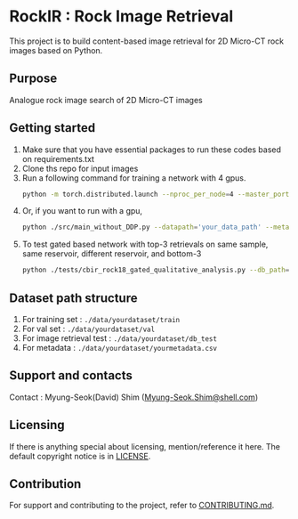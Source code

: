 # RockIR : Rock Image Retrieval
This project is to build content-based image retrieval for 2D Micro-CT rock images based on Python.

## Purpose
Analogue rock image search of 2D Micro-CT images

## Getting started
1. Make sure that you have essential packages to run these codes based on requirements.txt 
2. Clone ths repo for input images 
3. Run a following command for training a network with 4 gpus.
    ```sh
    python -m torch.distributed.launch --nproc_per_node=4 --master_port=1111 ./src/main_siamese_rock18_gated_ddp.py --datapath='your_data_path' --metadata_path='your_metadata_path'
    ```
4. Or, if you want to run with a gpu, 
    ```sh
    python ./src/main_without_DDP.py --datapath='your_data_path' --metadata_path='your_metadata_path'
    ```
5. To test gated based network with top-3 retrievals on same sample, same reservoir, different reservoir, and bottom-3
    ```sh
    python ./tests/cbir_rock18_gated_qualitative_analysis.py --db_path='your_database_path' --metadata_path='your_metadata_path'
    ```

## Dataset path structure
1. For training set : ```./data/yourdataset/train ```
2. For val set : ```./data/yourdataset/val ```
3. For image retrieval test : ```./data/yourdataset/db_test ```
4. For metadata : ```./data/yourdataset/yourmetadata.csv ```

## Support and contacts
Contact : Myung-Seok(David) Shim (Myung-Seok.Shim@shell.com)

## Licensing
If there is anything special about licensing, mention/reference it here. The default copyright notice is in [LICENSE](LICENSE).

## Contribution
For support and contributing to the project, refer to [CONTRIBUTING.md](CONTRIBUTING.md).
